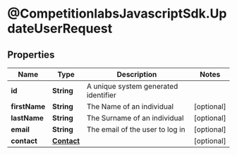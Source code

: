 # @CompetitionlabsJavascriptSdk.UpdateUserRequest

## Properties

Name | Type | Description | Notes
------------ | ------------- | ------------- | -------------
**id** | **String** | A unique system generated identifier | 
**firstName** | **String** | The Name of an individual | [optional] 
**lastName** | **String** | The Surname of an individual | [optional] 
**email** | **String** | The email of the user to log in | [optional] 
**contact** | [**Contact**](docs/Contact.md) |  | [optional] 


